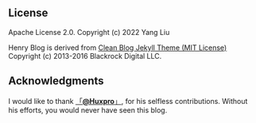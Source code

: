 
License
-------

Apache License 2.0.
Copyright (c) 2022 Yang Liu

Henry Blog is derived from [Clean Blog Jekyll Theme (MIT License)](https://github.com/BlackrockDigital/startbootstrap-clean-blog-jekyll/)
Copyright (c) 2013-2016 Blackrock Digital LLC.


Acknowledgments
--------

I would like to thank [「**@Huxpro**」](https://github.com/huxpro), for his selfless contributions. Without his efforts, you would never have seen this blog. 
